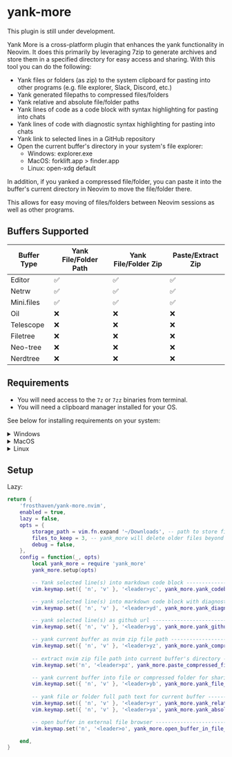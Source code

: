 # yank-more

This plugin is still under development.

Yank More is a cross-platform plugin that enhances the yank functionality in
Neovim. It does this primarily by leveraging 7zip to generate archives and store
them in a specified directory for easy access and sharing. With this tool you
can do the following:

- Yank files or folders (as zip) to the system clipboard for pasting into other
programs (e.g. file explorer, Slack, Discord, etc.)
- Yank generated filepaths to compressed files/folders
- Yank relative and absolute file/folder paths
- Yank lines of code as a code block with syntax highlighting for pasting into
chats
- Yank lines of code with diagnostic syntax highlighting for pasting into chats
- Yank link to selected lines in a GitHub repository
- Open the current buffer's directory in your system's file explorer:
    - Windows: explorer.exe
    - MacOS: forklift.app > finder.app
    - Linux: open-xdg default

In addition, if you yanked a compressed file/folder, you can paste it into the
buffer's current directory in Neovim to move the file/folder there.

This allows for easy moving of files/folders between Neovim sessions as well as
other programs.

## Buffers Supported

|Buffer Type | Yank File/Folder Path | Yank File/Folder Zip | Paste/Extract Zip|
|------------|-----------------------|----------------------|------------------|
| Editor     | ✅                    | ✅                   | ✅               |
| Netrw      | ✅                    | ✅                   | ✅               |
| Mini.files | ✅                    | ✅                   | ✅               |
| Oil        | ❌                    | ❌                   | ❌               |
| Telescope  | ❌                    | ❌                   | ❌               |
| Filetree   | ❌                    | ❌                   | ❌               |
| Neo-tree   | ❌                    | ❌                   | ❌               |
| Nerdtree   | ❌                    | ❌                   | ❌               |

## Requirements

- You will need access to the `7z` or `7zz` binaries from terminal.
- You will need a clipboard manager installed for your OS.

See below for installing requirements on your system:

<details>
    <summary>Windows</summary>

You can install 7zip via winget:
```powershell
winget install -e --id 7zip.7zip
```

Windows has built-in clipboard management via the `clip` command.
</details>

<details>
    <summary>MacOS</summary>

You can install 7zip via Homebrew:
```bash
brew install sevenzip
```
MacOS has built-in clipboard management via the `pbcopy` and `pbpaste` commands.
</details>

<details>
    <summary>Linux</summary>

You can install 7zip via your package manager. See below for specific distros:
```bash
# Debian/Ubuntu
sudo apt install 7zip
```

```bash
# Arch
sudo pacman -S --needed 7zip
```

For Wayland, `wl-clipboard` is recommended for clipboard management. For X11,
`xclip` or `xsel` should work.
</details>

## Setup

Lazy:

```lua
return {
    'frosthaven/yank-more.nvim',
    enabled = true,
    lazy = false,
    opts = {
        storage_path = vim.fn.expand '~/Downloads', -- path to store files
        files_to_keep = 3, -- yank_more will delete older files beyond this
        debug = false,
    },
    config = function(_, opts)
        local yank_more = require 'yank_more'
        yank_more.setup(opts)

        -- Yank selected line(s) into markdown code block ---------------------
        vim.keymap.set({ 'n', 'v' }, '<leader>yc', yank_more.yank_codeblock, { desc = '[Y]ank as [C]ode block' })

        -- yank selected line(s) into markdown code block with diagnostics ----
        vim.keymap.set({ 'n', 'v' }, '<leader>yd', yank_more.yank_diagnostics, { desc = '[Y]ank [D]iagnostic code block' })

        -- yank selected line(s) as github url --------------------------------
        vim.keymap.set({ 'n', 'v' }, '<leader>yg', yank_more.yank_github_url, { desc = '[Y]ank [G]itHub URL for current line(s)' })

        -- yank current buffer as nvim zip file path --------------------------
        vim.keymap.set({ 'n', 'v' }, '<leader>yz', yank_more.yank_compressed_file, { desc = '[Y]ank as [Z]ip file' })
        
        -- extract nvim zip file path into current buffer's directory ---------
        vim.keymap.set('n', '<leader>pz', yank_more.paste_compressed_file, { desc = '[Z]ip file [P]aste' })

        -- yank current buffer into file or compressed folder for sharing -----
        vim.keymap.set({ 'n', 'v' }, '<leader>yb', yank_more.yank_file_binary, { desc = '[Y]ank as Zip [B]inary file' })
        
        -- yank file or folder full path text for current buffer --------------
        vim.keymap.set({ 'n', 'v' }, '<leader>yr', yank_more.yank_relative_path, { desc = '[Y]ank [R]elative path of file' })
        vim.keymap.set({ 'n', 'v' }, '<leader>ya', yank_more.yank_absolute_path, { desc = '[Y]ank [A]bsolute path of file' })

        -- open buffer in external file browser -------------------------------
        vim.keymap.set('n', '<leader>o', yank_more.open_buffer_in_file_manager, { desc = '[O]pen in external file browser' })

    end,
}
```

